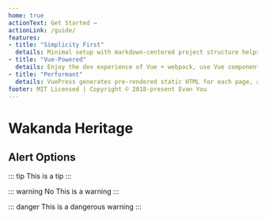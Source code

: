 ```yaml
---
home: true
actionText: Get Started →
actionLink: /guide/
features:
- title: "Simplicity First"
  details: Minimal setup with markdown-centered project structure helps you focus on writing.
- title: "Vue-Powered"
  details: Enjoy the dev experience of Vue + webpack, use Vue components in markdown, and develop custom themes with Vue.
- title: "Performant"
  details: VuePress generates pre-rendered static HTML for each page, and runs as an SPA once a page is loaded.
footer: MIT Licensed | Copyright © 2018-present Evan You
---
```


# Wakanda Heritage

## Alert Options

::: tip
This is a tip
:::

::: warning No
This is a warning
:::

::: danger
This is a dangerous warning
:::